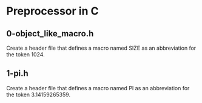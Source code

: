 # Preprocessor in C
## 0-object_like_macro.h
Create a header file that defines a macro named SIZE as an abbreviation for the token 1024.
## 1-pi.h
Create a header file that defines a macro named PI as an abbreviation for the token 3.14159265359.
